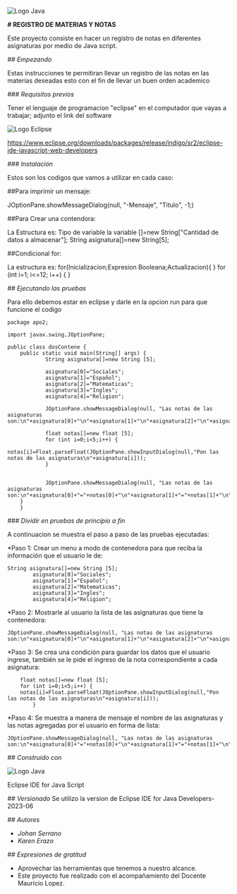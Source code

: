 
 ![Logo Java](https://seeklogo.com/images/J/java-logo-7833D1D21A-seeklogo.com.png)

<!-- Se realizo un cambio en el titulo del proyecto -->
**# REGISTRO DE MATERIAS Y NOTAS**

Este proyecto consiste en hacer un registro de notas en diferentes asignaturas por medio de Java script.

<!-- se modifico la parte de empezando -->

_## Empezando_

Estas instrucciones te permitiran llevar un registro de las notas en las materias deseadas esto con el fin de llevar un buen orden academico

<!-- cambios en requisitos previos -->

_### Requisitos previos_

Tener el lenguaje de programacion "eclipse" en el computador que vayas a trabajar; adjunto el link del software 

<!-- Se inserto el logo -->

![Logo Eclipse](https://branditechture.agency/brand-logos/wp-content/uploads/2023/05/Eclipse-IDE.png)

<!-- enlace de eclipse -->

https://www.eclipse.org/downloads/packages/release/indigo/sr2/eclipse-ide-javascript-web-developers

<!-- Cambios en instalacion -->

_### Instalación_

Estos son los codigos que vamos a utilizar en cada caso:


##Para imprimir un mensaje: 

JOptionPane.showMessageDialog(null, "-Mensaje", "Titulo", -1;)

<!-- Segundo cambio en instalacion -->

##Para Crear una contendora:

La Estructura es:
Tipo de variable la variable []=new String["Cantidad de datos a almacenar"];
String asignatura[]=new String[5];

<!-- Tercer cambio en instalacion -->

##Condicional for:

La estructura es:
for(Inicializacion;Expresion Booleana;Actualizacion){
}
for (int i=1; i<=12; i++) { 
}

<!-- Cambios en Ejecutando Pruebas -->

_## Ejecutando las pruebas_

Para ello debemos estar en eclipse y darle en la opcion run para que funcione el codigo

```
package apo2;

import javax.swing.JOptionPane;

public class dosContene {
	public static void main(String[] args) {
			String asignatura[]=new String [5];
			
			asignatura[0]="Sociales";
			asignatura[1]="Español";
			asignatura[2]="Matematicas";
			asignatura[3]="Ingles";
			asignatura[4]="Religion";
		
			JOptionPane.showMessageDialog(null, "Las notas de las asignaturas son:\n"+asignatura[0]+"\n"+asignatura[1]+"\n"+asignatura[2]+"\n"+asignatura[3]+"\n"+asignatura[4]);
			
			float notas[]=new float [5];
			for (int i=0;i<5;i++) {
				notas[i]=Float.parseFloat(JOptionPane.showInputDialog(null,"Pon las notas de las asignaturas\n"+asignatura[i]));
			}

	
			JOptionPane.showMessageDialog(null, "Las notas de las asignaturas son:\n"+asignatura[0]+"="+notas[0]+"\n"+asignatura[1]+"="+notas[1]+"\n"+asignatura[2]+"="+notas[2]+"\n"+asignatura[3]+"="+notas[3]+"\n"+asignatura[4]+"="+notas[4]+"\n");
	}
    }
```

<!-- Se realizo un cambio en la division de pruebas -->

_### Dividir en pruebas de principio a fin_

A continuacion se muestra el paso a paso de las pruebas ejecutadas: 

*Paso 1: Crear un menu a modo de contenedora para que reciba la información que el usuario le de:
   
	String asignatura[]=new String [5];
	        asignatura[0]="Sociales";
		    asignatura[1]="Español";
	        asignatura[2]="Matematicas";
	        asignatura[3]="Ingles";
            asignatura[4]="Religion";
		
*Paso 2: Mostrarle al usuario la lista de las asignaturas que tiene la contenedora:

    JOptionPane.showMessageDialog(null, "Las notas de las asignaturas son:\n"+asignatura[0]+"\n"+asignatura[1]+"\n"+asignatura[2]+"\n"+asignatura[3]+"\n"+asignatura[4]);

*Paso 3: Se crea una condición para guardar los datos que el usuario ingrese, también se le pide el ingreso de la nota correspondiente a cada asignatura:

		float notas[]=new float [5];
		for (int i=0;i<5;i++) {
		notas[i]=Float.parseFloat(JOptionPane.showInputDialog(null,"Pon las notas de las asignaturas\n"+asignatura[i]));
			}


*Paso 4: Se muestra a manera de mensaje el nombre de las asignaturas y las notas agregadas por el usuario en forma de lista:

    JOptionPane.showMessageDialog(null, "Las notas de las asignaturas son:\n"+asignatura[0]+"="+notas[0]+"\n"+asignatura[1]+"="+notas[1]+"\n"+asignatura[2]+"="+notas[2]+"\n"+asignatura[3]+"="+notas[3]+"\n"+asignatura[4]+"="+notas[4]+"\n");

<!-- Cambios en la descripcion del programa utilizado -->
_## Construido con_
<!-- Se cambio la posicion de algunos textos -->
![Logo Java](https://media.imgcdn.org/repo/2023/03/eclipse-ide-for-java-developers/eclipse-logo.png)

 Eclipse IDE for Java Script

<!-- Cambio en la version del programa utilizado -->
_## Versionado_
Se utilizo la version de Eclipse IDE for Java Developers-2023-06

<!-- Se realizaron cambios en autores y expresiones de gratitud -->
_## Autores_
* *Johan Serrano*
* *Karen Erazo*

_## Expresiones de gratitud_
* Aprovechar las herramientas que tenemos a nuestro alcance.
* Este proyecto fue realizado con el acompañamiento del Docente Mauricio Lopez.

